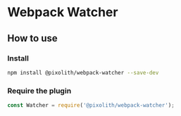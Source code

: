 # Webpack Watcher

## How to use

### Install

```bash
npm install @pixolith/webpack-watcher --save-dev
```

### Require the plugin

```javascript
const Watcher = require('@pixolith/webpack-watcher');
```
